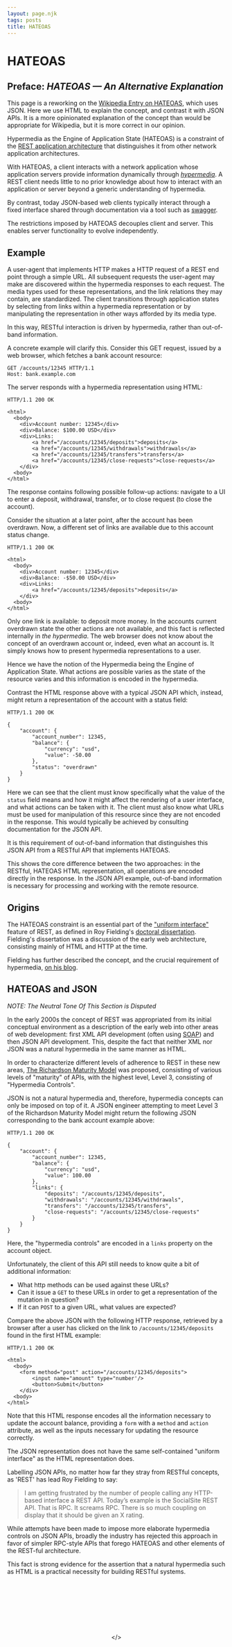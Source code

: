 ```yaml
---
layout: page.njk
tags: posts
title: HATEOAS
---
```


<link rel="preconnect" href="https://fonts.googleapis.com">
<link rel="preconnect" href="https://fonts.gstatic.com" crossorigin>
<link href="https://fonts.googleapis.com/css2?family=Lexend+Zetta:wght@900&display=swap&text=HATEOAS" rel="stylesheet">
<link href="https://fonts.googleapis.com/css2?family=Lexend+Zetta:wght@900&display=swap" rel="stylesheet"> 
<link href="https://fonts.googleapis.com/css2?family=Source+Serif+Pro:ital,wght@0,400;0,600;0,700;1,400;1,700&display=swap" rel="stylesheet"> 

# HATEOAS

<section>

## Preface: _HATEOAS &mdash; An Alternative Explanation_

This page is a reworking on the [Wikipedia Entry on HATEOAS](https://en.wikipedia.org/wiki/HATEOAS), which uses JSON.
Here we use HTML to explain the concept, and contrast it with JSON APIs.  It is a more opinionated explanation of the
concept than would be appropriate for Wikipedia, but it is more correct in our opinion.

</section>

Hypermedia as the Engine of Application State (HATEOAS) is a constraint of the [REST application architecture](https://en.wikipedia.org/wiki/Representational_state_transfer) that distinguishes it from other network application architectures.

With HATEOAS, a client interacts with a network application whose application servers provide information dynamically through [*hypermedia*](https://en.wikipedia.org/wiki/Hypermedia). A REST client needs little to no prior knowledge about how to interact with an application or server beyond a generic understanding of hypermedia.

By contrast, today JSON-based web clients typically interact through a fixed interface shared through documentation via a tool
such as [swagger](https://swagger.io/). 

The restrictions imposed by HATEOAS decouples client and server. This enables server functionality to evolve independently.

## Example

A user-agent that implements HTTP makes a HTTP request of a REST end point through a simple URL. All subsequent requests the user-agent may make are discovered within the hypermedia responses to each request. The media types used for these representations, and the link relations they may contain, are standardized. The client transitions through application states by selecting from links within a hypermedia representation or by manipulating the representation in other ways afforded by its media type. 

In this way, RESTful interaction is driven by hypermedia, rather than out-of-band information.

A concrete example will clarify this.  Consider this GET request, issued by a web browser, which fetches a bank account resource:

```http request
GET /accounts/12345 HTTP/1.1
Host: bank.example.com
```
The server responds with a hypermedia representation using HTML:

```http request
HTTP/1.1 200 OK

<html>
  <body>
    <div>Account number: 12345</div>
    <div>Balance: $100.00 USD</div>
    <div>Links:
        <a href="/accounts/12345/deposits">deposits</a>
        <a href="/accounts/12345/withdrawals">withdrawals</a>
        <a href="/accounts/12345/transfers">transfers</a>
        <a href="/accounts/12345/close-requests">close-requests</a>
    </div>
  <body>
</html>
```

The response contains following possible follow-up actions: navigate to a UI to enter a deposit, withdrawal, transfer, or to close request (to close the account).

Consider the situation at a later point, after the account has been overdrawn.  Now, a different set of links are available due to this
account status change.

```http request
HTTP/1.1 200 OK

<html>
  <body>
    <div>Account number: 12345</div>
    <div>Balance: -$50.00 USD</div>
    <div>Links:
        <a href="/accounts/12345/deposits">deposits</a>
    </div>
  <body>
</html>
```

Only one link is available: to deposit more money. In the accounts current overdrawn state the other actions are not available, and
this fact is reflected internally in *the hypermedia*.  The web browser does not know about the concept of an overdrawn account or,
indeed, even what an account is.  It simply knows how to present hypermedia representations to a user.

Hence we have the notion of the Hypermedia being the Engine of Application State. What actions are possible varies as the 
state of the resource varies and this information is encoded in the hypermedia.

Contrast the HTML response above with a typical JSON API which, instead, might return a representation of the account with a 
status field:

```http request
HTTP/1.1 200 OK

{
    "account": {
        "account_number": 12345,
        "balance": {
            "currency": "usd",
            "value": -50.00
        },
        "status": "overdrawn"
    }
}
```

Here we can see that the client must know specifically what the value of the `status` field means and how it might affect
the rendering of a user interface, and what actions can be taken with it.  The client must also know what URLs must be used 
for manipulation of this resource since they are not encoded in the response.  This would typically be achieved by 
consulting documentation for the JSON API.

It is this requirement of out-of-band information that distinguishes this JSON API from a RESTful API that implements
HATEOAS.

This shows the core difference between the two approaches: in the RESTful, HATEOAS HTML representation, all operations are encoded
directly in the response.  In the JSON API example, out-of-band information is necessary for processing and working with
the remote resource.

## Origins

The HATEOAS constraint is an essential part of the ["uniform interface"](https://en.wikipedia.org/wiki/Representational_state_transfer#Uniform_interface) feature of REST, as defined in Roy Fielding's [doctoral dissertation](https://www.ics.uci.edu/~fielding/pubs/dissertation/top.htm). Fielding's dissertation was a discussion of the
early web architecture, consisting mainly of HTML and HTTP at the time.

Fielding has further described the concept, and the crucial requirement of hypermedia, [on his blog](https://roy.gbiv.com/untangled/2008/rest-apis-must-be-hypertext-driven).

## HATEOAS and JSON

*NOTE: The Neutral Tone Of This Section is Disputed*

In the early 2000s the concept of REST was appropriated from its initial conceptual environment as a description of the early web into other areas of web development: first XML API development (often using [SOAP](https://en.wikipedia.org/wiki/SOAP)) and then JSON API development.  This, despite the fact that neither XML nor JSON was a natural hypermedia in the same manner as HTML.

In order to characterize different levels of adherence to REST in these new areas, [The Richardson Maturity Model](https://en.wikipedia.org/wiki/Richardson_Maturity_Model) was proposed, consisting of various levels of "maturity" of APIs, with the highest level,
Level 3, consisting of "Hypermedia Controls".

JSON is not a natural hypermedia and, therefore, hypermedia concepts can only be imposed on top of it.  A JSON engineer
attempting to meet Level 3 of the Richardson Maturity Model might return the following JSON corresponding to the
bank account example above:

```http request
HTTP/1.1 200 OK

{
    "account": {
        "account_number": 12345,
        "balance": {
            "currency": "usd",
            "value": 100.00
        },
        "links": {
            "deposits": "/accounts/12345/deposits",
            "withdrawals": "/accounts/12345/withdrawals",
            "transfers": "/accounts/12345/transfers",
            "close-requests": "/accounts/12345/close-requests"
        }
    }
}
```

Here, the "hypermedia controls" are encoded in a `links` property on the account object.

Unfortunately, the client of this API still needs to know quite a bit of additional information: 

* What http methods can be used against these URLs?
* Can it issue a `GET` to these URLs in order to get a representation of the mutation in question?
* If it can `POST` to a given URL, what values are expected?

Compare the above JSON with the following HTTP response, retrieved by a browser after a user has clicked on the 
link to `/accounts/12345/deposits` found in the first HTML example:

```http request
HTTP/1.1 200 OK

<html>
  <body>
    <form method="post" action="/accounts/12345/deposits">
        <input name="amount" type="number'/>
        <button>Submit</button>
    </div>
  <body>
</html>
```

Note that this HTML response encodes all the information necessary to update the account balance, providing a `form` with a `method`
and `action` attribute, as well as the inputs necessary for updating the resource correctly.  

The JSON representation does not have the same self-contained "uniform interface" as the HTML representation does.

Labelling JSON APIs, no matter how far they stray from RESTful concepts, as 'REST' has lead Roy Fielding to say:

> I am getting frustrated by the number of people calling any HTTP-based interface a REST API. Today’s example is the SocialSite REST API. That is RPC. It screams RPC. There is so much coupling on display that it should be given an X rating.

While attempts have been made to impose more elaborate hypermedia controls on JSON APIs, broadly the industry has rejected
this approach in favor of simpler RPC-style APIs that forego HATEOAS and other elements of the REST-ful architecture.

This fact is strong evidence for the assertion that a natural hypermedia such as HTML is a practical
necessity for building RESTful systems.

<style>
  .content {
    font-family: 'Source Serif Pro', serif;
    text-align: justify;
    hyphens: auto;
    margin-bottom: 3em;
  }

  .content h1 {
    font-family: 'Lexend Zetta', Haettenschweiler, Impact, sans-serif;
    margin: 16px;
    font-size: min(10vw, 6em);
    line-height: 1em;
    margin-bottom: 5rem;
    text-align: center;
  }

  .content section:after {
    content: '< / >';
    content: '< / >' / '';
    display: block;
    margin-bottom: 32px;
    text-align: center;
    color: #aaa;
    font-weight: bold;
    letter-spacing: .5em;
  }

  .content h2 {
    font-size: 1em;
    margin: 16px;
    margin-top: 32px;
    text-transform: uppercase;
    letter-spacing: .1em;
    text-align: center;
  }
    .content h2 em {
      text-transform: none;
      letter-spacing: 0;
    }

  .content pre, .content code {
    background: none;
    padding: none;
    color: black;
    text-shadow: none;
    font-weight: inherit;
  }

  .content code {
    filter: brightness(.8);
  }

  .content pre {
    padding: 0 1em;
    scrollbar-width: thin;
    scrollbar-color: #aaa transparent;
    background: #f5f5f5;
    margin: 16px 32px !important;
    border-radius: 0;
  }

  .content a {
    font-variant: all-small-caps;
    letter-spacing: .08em;
    font-weight: 600;
  }

  .content blockquote {
    border: none;
    font-style: italic;
    font-size: 1.1em;
  }
</style>

<div style="padding-top: 120px;padding-bottom:40px;text-align: center">
&lt;/&gt;
</div>